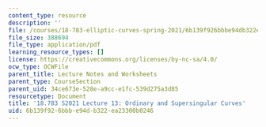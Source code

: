 ```yaml
---
content_type: resource
description: ''
file: /courses/18-783-elliptic-curves-spring-2021/6b139f926bbbe94db322ea23300b0246_MIT18_783S21_notes13.pdf
file_size: 388694
file_type: application/pdf
learning_resource_types: []
license: https://creativecommons.org/licenses/by-nc-sa/4.0/
ocw_type: OCWFile
parent_title: Lecture Notes and Worksheets
parent_type: CourseSection
parent_uid: 34ce673e-528e-a9cc-e1fc-539d275a3d85
resourcetype: Document
title: '18.783 S2021 Lecture 13: Ordinary and Supersingular Curves'
uid: 6b139f92-6bbb-e94d-b322-ea23300b0246
---
```

